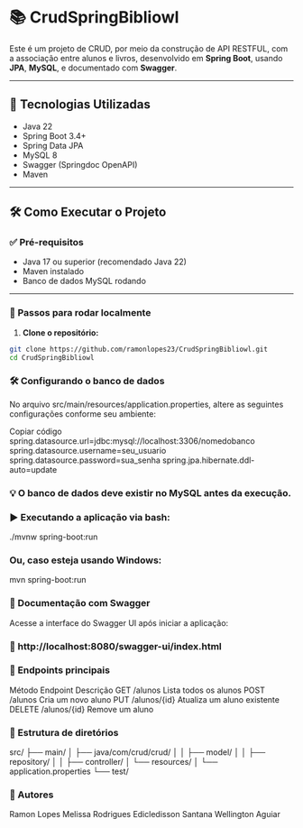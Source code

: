 # 📚 CrudSpringBibliowl

Este é um projeto de CRUD, por meio da construção de API RESTFUL, com a associação entre alunos e livros, desenvolvido em **Spring Boot**, usando **JPA**, **MySQL**, e documentado com **Swagger**. 

---

## 🚀 Tecnologias Utilizadas

- Java 22  
- Spring Boot 3.4+  
- Spring Data JPA  
- MySQL 8  
- Swagger (Springdoc OpenAPI)  
- Maven

---

## 🛠️ Como Executar o Projeto

### ✅ Pré-requisitos

- Java 17 ou superior (recomendado Java 22)  
- Maven instalado  
- Banco de dados MySQL rodando

---

### 🔧 Passos para rodar localmente

1. **Clone o repositório:**

```bash
git clone https://github.com/ramonlopes23/CrudSpringBibliowl.git
cd CrudSpringBibliowl
```

### 🛠️ Configurando o banco de dados
No arquivo src/main/resources/application.properties, altere as seguintes configurações conforme seu ambiente:

Copiar código
spring.datasource.url=jdbc:mysql://localhost:3306/nomedobanco
spring.datasource.username=seu_usuario
spring.datasource.password=sua_senha
spring.jpa.hibernate.ddl-auto=update

### 💡 O banco de dados deve existir no MySQL antes da execução.

### ▶️ Executando a aplicação via bash:

./mvnw spring-boot:run

### Ou, caso esteja usando Windows:

mvn spring-boot:run

### 📑 Documentação com Swagger
Acesse a interface do Swagger UI após iniciar a aplicação:

### 🔗 http://localhost:8080/swagger-ui/index.html

### 🧪 Endpoints principais
Método  Endpoint    Descrição
GET	/alunos	Lista todos os alunos
POST	/alunos	Cria um novo aluno
PUT	/alunos/{id}	Atualiza um aluno existente
DELETE	/alunos/{id}	Remove um aluno

### 📁 Estrutura de diretórios
src/
├── main/
│   ├── java/com/crud/crud/
│   │   ├── model/
│   │   ├── repository/
│   │   ├── controller/
│   └── resources/
│       └── application.properties
└── test/

### 👤 Autores
Ramon Lopes
Melissa Rodrigues
Edicledisson Santana
Wellington Aguiar

